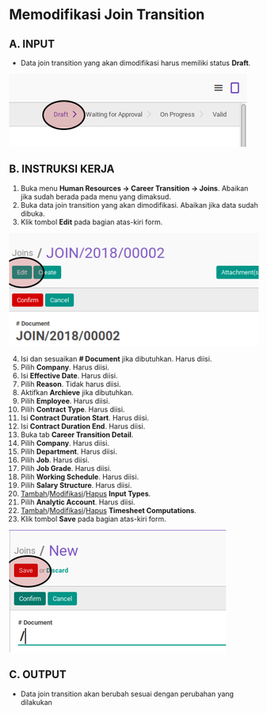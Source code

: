 # Memodifikasi Join Transition

## A. INPUT

* Data join transition yang akan dimodifikasi harus memiliki status **Draft**.

![](../../img/join-transition/status-draft.png)

## B. INSTRUKSI KERJA

1. Buka menu **Human Resources -> Career Transition -> Joins**. Abaikan jika sudah berada pada menu yang dimaksud.
2. Buka data join transition yang akan dimodifikasi. Abaikan jika data sudah dibuka.
3. Klik tombol **Edit** pada bagian atas-kiri form.

![](../../img/join-transition/tombol-edit.png)

4. Isi dan sesuaikan **# Document** jika dibutuhkan. Harus diisi.
5. Pilih **Company**. Harus diisi.
6. Isi **Effective Date**. Harus diisi.
7. Pilih **Reason**. Tidak harus diisi.
8. Aktifkan **Archieve** jika dibutuhkan.
9. Pilih **Employee**. Harus diisi.
10. Pilih **Contract Type**. Harus diisi.
11. Isi **Contract Duration Start**. Harus diisi.
12. Isi **Contract Duration End**. Harus diisi.
13. Buka tab **Career Transition Detail**.
14. Pilih **Company**. Harus diisi.
15. Pilih **Department**. Harus diisi.
16. Pilih **Job**. Harus diisi.
17. Pilih **Job Grade**. Harus diisi.
18. Pilih **Working Schedule**. Harus diisi.
19. Pilih **Salary Structure**. Harus diisi.
20. <a name="l19">[Tambah](./menambahkan-payslip-input.md)/[Modifikasi](./modifikasi-payslip-input.md)/[Hapus](./menghapus-payslip-input.md)</a> **Input Types**.
21. Pilih **Analytic Account**. Harus diisi.
22. <a name="l21">[Tambah](./menambahkan-timesheet-computation.md)/[Modifikasi](./modifikasi-timesheet-computation.md)/[Hapus](./menghapus-timesheet-computation.md)</a> **Timesheet Computations**.
23. Klik tombol **Save** pada bagian atas-kiri form.

![](../../img/join-transition/tombol-simpan.png)

## C. OUTPUT

* Data join transition akan berubah sesuai dengan perubahan yang dilakukan
